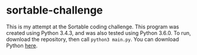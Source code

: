 # sortable-challenge
This is my attempt at the Sortable coding challenge.
This program was created using Python 3.4.3, and was also tested using Python 3.6.0.
To run, download the repository, then call `python3 main.py`.
You can download Python [here](https://www.python.org/downloads/).
